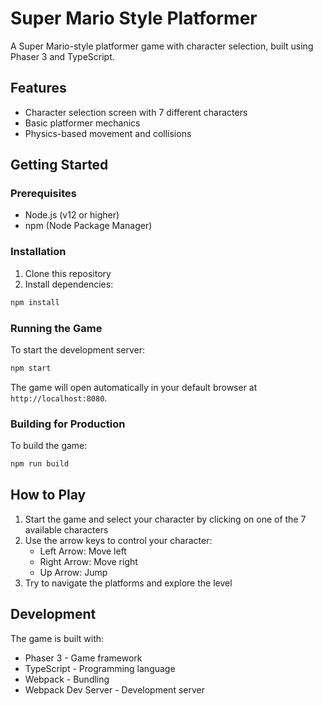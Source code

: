 # Super Mario Style Platformer

A Super Mario-style platformer game with character selection, built using Phaser 3 and TypeScript.

## Features

- Character selection screen with 7 different characters
- Basic platformer mechanics
- Physics-based movement and collisions

## Getting Started

### Prerequisites

- Node.js (v12 or higher)
- npm (Node Package Manager)

### Installation

1. Clone this repository
2. Install dependencies:
```bash
npm install
```

### Running the Game

To start the development server:
```bash
npm start
```

The game will open automatically in your default browser at `http://localhost:8080`.

### Building for Production

To build the game:
```bash
npm run build
```

## How to Play

1. Start the game and select your character by clicking on one of the 7 available characters
2. Use the arrow keys to control your character:
   - Left Arrow: Move left
   - Right Arrow: Move right
   - Up Arrow: Jump
3. Try to navigate the platforms and explore the level

## Development

The game is built with:
- Phaser 3 - Game framework
- TypeScript - Programming language
- Webpack - Bundling
- Webpack Dev Server - Development server 